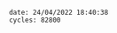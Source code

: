 

                date: 24/04/2022 18:40:38
                cycles: 82800

                         